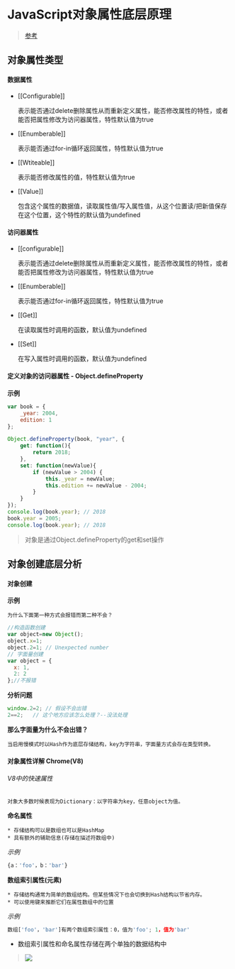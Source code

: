# JavaScript对象属性底层原理

> [参考](https://www.cnblogs.com/full-stack-engineer/p/9684072.html)

## 对象属性类型

#### 数据属性

* [[Configurable]]

	表示能否通过delete删除属性从而重新定义属性，能否修改属性的特性，或者能否把属性修改为访问器属性，特性默认值为true

* [[Enumberable]]

	表示能否通过for-in循环返回属性，特性默认值为true

* [[Wtiteable]]

	表示能否修改属性的值，特性默认值为true

* [[Value]]

	包含这个属性的数据值，读取属性值/写入属性值，从这个位置读/把新值保存在这个位置，这个特性的默认值为undefined

#### 访问器属性

* [[configurable]]

	表示能否通过delete删除属性从而重新定义属性，能否修改属性的特性，或者能否把属性修改为访问器属性，特性默认值为true

* [[Enumberable]]

	表示能否通过for-in循环返回属性，特性默认值为true

* [[Get]]

	在读取属性时调用的函数，默认值为undefined

* [[Set]]

	在写入属性时调用的函数，默认值为undefined

#### 定义对象的访问器属性 - Object.defineProperty

**示例**

```js
var book = {
    _year: 2004,
    edition: 1
};

Object.defineProperty(book, "year", {
    get: function(){
        return 2018;
    },
    set: function(newValue){
        if (newValue > 2004) {
			this._year = newValue;
			this.edition += newValue - 2004;
        }
    }
});
console.log(book.year);	// 2018
book.year = 2005;
console.log(book.year);	// 2018
```

> 对象是通过Object.defineProperty的get和set操作

## 对象创建底层分析

#### 对象创建

**示例**

	为什么下面第一种方式会报错而第二种不会？

```js
//构造函数创建
var object=new Object();
object.x=1;
object.2=1; // Unexpected number
// 字面量创建
var object = {
  x: 1,
  2: 2
};//不报错
```

**分析问题**

```js
window.2=2; // 假设不会出错
2==2;	// 这个地方应该怎么处理？--没法处理
```

**那么字面量为什么不会出错？**

	当启用慢模式时以Hash作为底层存储结构，key为字符串，字面量方式会存在类型转换。

#### 对象属性详解 Chrome(V8)

###### V8中的快速属性

	对象大多数时候表现为Dictionary：以字符串为key，任意object为值。

**命名属性**

	* 存储结构可以是数组也可以是HashMap
	* 具有额外的辅助信息(存储在描述符数组中)

*示例*

```js
{a：'foo'，b：'bar'}
```

**数组索引属性(元素)**

	* 存储结构通常为简单的数组结构。但某些情况下也会切换到Hash结构以节省内存。
	* 可以使用键来推断它们在属性数组中的位置

*示例*

```js
数组['foo'，'bar']有两个数组索引属性：0，值为'foo'; 1，值为'bar'
```

* 数组索引属性和命名属性存储在两个单独的数据结构中

> ![](https://github.com/BrucePhoebus/development-learning/tree/master/知识笔记/images/基础/js对象属性原理.png)



